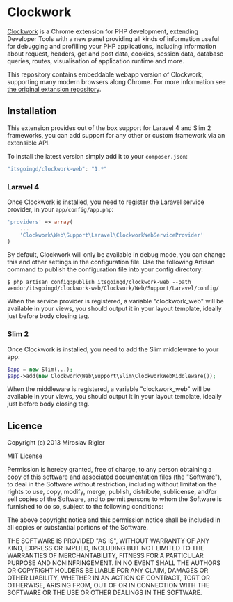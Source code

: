 Clockwork
=========

[Clockwork](http://github.com/itsgoingd/clockwork-chrome) is a Chrome extension for PHP development, extending Developer Tools with a new panel providing all kinds of information useful for debugging and profilling your PHP applications, including information about request, headers, get and post data, cookies, session data, database queries, routes, visualisation of application runtime and more.

This repository contains embeddable webapp version of Clockwork, supporting many modern browsers along Chrome. For more information see [the original extansion repository](http://github.com/itsgoingd/clockwork-chrome).

## Installation

This extension provides out of the box support for Laravel 4 and Slim 2 frameworks, you can add support for any other or custom framework via an extensible API.

To install the latest version simply add it to your `composer.json`:

```javascript
"itsgoingd/clockwork-web": "1.*"
```

### Laravel 4

Once Clockwork is installed, you need to register the Laravel service provider, in your `app/config/app.php`:

```php
'providers' => array(
	...    
    'Clockwork\Web\Support\Laravel\ClockworkWebServiceProvider'
)
```

By default, Clockwork will only be available in debug mode, you can change this and other settings in the configuration file. Use the following Artisan command to publish the configuration file into your config directory:

```
$ php artisan config:publish itsgoingd/clockwork-web --path vendor/itsgoingd/clockwork-web/Clockwork/Web/Support/Laravel/config/
```

When the service provider is registered, a variable "clockwork_web" will be available in your views, you should output it in your layout template, ideally just before body closing tag.

### Slim 2

Once Clockwork is installed, you need to add the Slim middleware to your app:

```php
$app = new Slim(...);
$app->add(new Clockwork\Web\Support\Slim\ClockworkWebMiddleware());
```

When the middleware is registered, a variable "clockwork_web" will be available in your views, you should output it in your layout template, ideally just before body closing tag.

## Licence

Copyright (c) 2013 Miroslav Rigler

MIT License

Permission is hereby granted, free of charge, to any person obtaining
a copy of this software and associated documentation files (the
"Software"), to deal in the Software without restriction, including
without limitation the rights to use, copy, modify, merge, publish,
distribute, sublicense, and/or sell copies of the Software, and to
permit persons to whom the Software is furnished to do so, subject to
the following conditions:

The above copyright notice and this permission notice shall be
included in all copies or substantial portions of the Software.

THE SOFTWARE IS PROVIDED "AS IS", WITHOUT WARRANTY OF ANY KIND,
EXPRESS OR IMPLIED, INCLUDING BUT NOT LIMITED TO THE WARRANTIES OF
MERCHANTABILITY, FITNESS FOR A PARTICULAR PURPOSE AND
NONINFRINGEMENT. IN NO EVENT SHALL THE AUTHORS OR COPYRIGHT HOLDERS BE
LIABLE FOR ANY CLAIM, DAMAGES OR OTHER LIABILITY, WHETHER IN AN ACTION
OF CONTRACT, TORT OR OTHERWISE, ARISING FROM, OUT OF OR IN CONNECTION
WITH THE SOFTWARE OR THE USE OR OTHER DEALINGS IN THE SOFTWARE.

